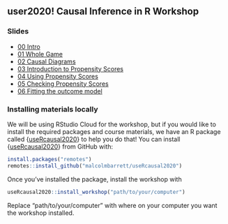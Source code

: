 
<!-- README.md is generated from README.Rmd. Please edit that file -->

## user2020\! Causal Inference in R Workshop

### Slides

  - [00 Intro](https://user2020.lucymcgowan.com/00-intro.html)
  - [01 Whole
    Game](https://user2020.lucymcgowan.com/01-causal_modeling_whole_game.html)
  - [02 Causal Diagrams](https://user2020.lucymcgowan.com/02-dags.html)
  - [03 Introduction to Propensity
    Scores](https://user2020.lucymcgowan.com/03-pscores.html)
  - [04 Using Propensity
    Scores](https://user2020.lucymcgowan.com/04-pscore-weighting.html)
  - [05 Checking Propensity
    Scores](https://user2020.lucymcgowan.com/05-pscore-diagnostics.html)
  - [06 Fitting the outcome
    model](https://user2020.lucymcgowan.com/06-outcome-model.html)

### Installing materials locally

We will be using RStudio Cloud for the workshop, but if you would like
to install the required packages and course materials, we have an R
package called
{[useRcausal2020](https://github.com/malcolmbarrett/useRcausal2020)} to
help you do that\! You can install
{[useRcausal2020](https://github.com/malcolmbarrett/useRcausal2020)}
from GitHub with:

``` r
install.packages("remotes")
remotes::install_github("malcolmbarrett/useRcausal2020")
```

Once you’ve installed the package, install the workshop with

``` r
useRcausal2020::install_workshop("path/to/your/computer")
```

Replace “path/to/your/computer” with where on your computer you want the
workshop installed.

